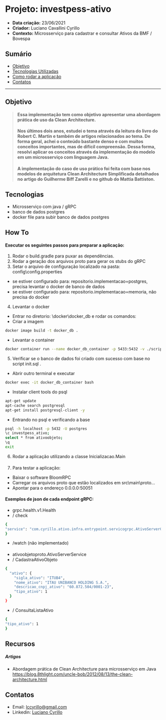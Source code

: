# Projeto: investpess-ativo
* **Data criação:** 23/06/2021
* **Criador:** Luciano Cavallini Cyrillo
* **Contexto:** Microsserviço para cadastrar e consultar Ativos da BMF / Bovespa
####

## **Sumário**
* [Objetivo](#objetivo)
* [Tecnologias Utilizadas](#tecnologias)
* [Como rodar a aplicação](#howto)
* [Contatos](#contatos)

***

## Objetivo

> #### Essa implementação tem como objetivo apresentar uma abordagem prática de uso da Clean Architecture.
> #### Nos últimos dois anos, estudei o tema através da leitura do livro do Robert C. Martin e também de artigos relacionados ao tema. De forma geral, achei o conteúdo bastante denso e com muitos conceitos importantes, mas de difícil compreensão. Dessa forma, resolvi aplicar os conceitos através da implementação do modelo em um microsserviço com linguagem Java.
> #### A implementação do caso de uso prático foi feita com base nos modelos de arquitetura Clean Architecture Simplificada detalhados no artigo do Guilherme Biff Zarelli e no github do Mattia Battiston.

## Tecnologias

* Microsserviço com java / gRPC
* banco de dados postgres
* docker file para subir banco de dados postgres

## How To
#### Executar os seguintes passos para preparar a aplicação:
1. Rodar o build.gradle para puxar as dependências.
2. Rodar a geração dos arquivos proto para gerar os stubs do gRPC
3. Setar o arquivo de configuração localizado na pasta: config\config.properties
*  se estiver configurado para: repositorio.implementacao=postgres, precisa levantar o docker de banco de dados
*  se estiver configurado para: repositorio.implementacao=memoria, não precisa do docker
4. Levantar o docker
* Entrar no diretorio: \docker\docker_db e rodar os comandos:
* Criar a imagem
```sh
docker image build -t docker_db .
```
* Levantar o container
```sh
docker container run --name docker_db_container -p 5433:5432 -v ./scripts:/scripts -v C:\Arquivos\01_PRJSW\investpess-teste\investpess-ativo\docker\docker_db\scripts\init.sql:/docker-entrypoint-initdb.d/init.sql -v dados_dev:/var/lib/postgresql/data docker_db
```
5. Verificar se o banco de dados foi criado com sucesso com base no script init.sql . 
* Abrir outro terminal e executar
```sh
docker exec -it docker_db_container bash
```
* Instalar client tools do psql
```sh
apt-get update
apt-cache search postgresql
apt-get install postgresql-client -y
```
* Entrando no psql e verificando a base
```sh
psql -h localhost -p 5432 -U postgres
\c investpess_ativo;
select * from ativoobjeto;
\q
exit
```
6. Rodar a aplicação utilizando a classe Inicializacao.Main
####
7. Para testar a aplicação:
* Baixar o software BloomRPC
* Carregar os arquivos proto que estão localizados em src\main\proto\...
* Apontar para o endereço 0.0.0.0:50051

#### Exemplos de json de cada endpoint gRPC:
* grpc.health.v1.Health
* / check
```sh
{
"service": "com.cyrillo.ativo.infra.entrypoint.servicogrpc.AtivoServerGRPC"
}
```
* /watch (não implementado)
####
* ativoobjetoproto.AtivoServerService
* / CadastraAtivoObjeto
```sh
{
  "ativo": {
    "sigla_ativo": "ITUB4",
    "nome_ativo": "ITAU UNIBANCO HOLDING S.A.",
    "descricao_cnpj_ativo": "60.872.504/0001-23",
    "tipo_ativo": 1
  }
}
```
* / ConsultaListaAtivo
```sh
{
"tipo_ativo": 1
}
```

## Recursos

##### Artigos
* Abordagem prática de Clean Architecture para microsserviço em Java https://blog.8thlight.com/uncle-bob/2012/08/13/the-clean-architecture.html

## Contatos

* Email: lccyrillo@gmail.com  
* Linkedin: [Luciano Cyrillo](https://www.linkedin.com/in/luciano-cyrillo/)
